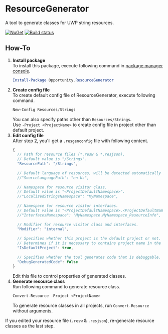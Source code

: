 # ResourceGenerator
A tool to generate classes for UWP string resources.

[![NuGet](https://img.shields.io/nuget/v/Opportunity.ResourceGenerator.svg)](https://www.nuget.org/packages/Opportunity.ResourceGenerator/)
[![Build status](https://ci.appveyor.com/api/projects/status/m9bn4ub78r62aw1e?svg=true)](https://ci.appveyor.com/project/OpportunityLiu/resourcegenerator)

## How-To
1. **Install package**    
    To install this package, execute following command in 
    [package manager console](https://docs.nuget.org/docs/start-here/using-the-package-manager-console).
    ```powershell
    Install-Package Opportunity.ResourceGenerator
    ```
1. **Create config file**    
    To create default config file of ResourceGenerator, execute following command.  
    ```powershell
    New-Config Resources/Strings
    ```
    You can also specify paths other than `Resources/Strings`.   
    Use `-Project <ProjectName>` to create config file in project other than default project.    
1. **Edit config file**      
    After step 2, you'll get a `.resgenconfig` file with following content.  
    ```js
    {
      // Path for resource files (*.resw & *.resjson).
      // Default value is "/Strings".
      "ResourcePath": "/Strings",
      
      // Default language of resources, will be detected automatically if unset.
      //"SourceLanguagePath": "en-Us",
      
      // Namespace for resource visitor class.
      // Default value is "<ProjectDefaultNamespace>".
      //"LocalizedStringsNamespace": "MyNamespace",
      
      // Namespace for resource visitor interfaces.
      // Default value is "<ProjectDefaultNamespace>.<ProjectDefaultNamespace>_ResourceInfo".
      //"InterfacesNamespace": "MyNamespace.MyNamespace_ResourceInfo",
      
      // Modifier for resource visitor class and interfaces.
      "Modifier": "internal",
      
      // Specifies whether this project is the default project or not.
      // Determines if it is necessary to contains project name in the resource path.
      "IsDefaultProject": true,
      
      // Specifies whether the tool generates code that is debuggable.
      "DebugGeneratedCode": false
    }
    ```  
    Edit this file to control properties of generated classes.      
1. **Generate resource class**    
    Run following command to generate resource class.  
    ```powershell
    Convert-Resource -Project <ProjectName>
    ```   
    To generate resource classes in all projects, run `Convert-Resource` without arguments.    

If you edited your resource file (`.resw` & `.resjson`), re-generate resource classes as the last step.
    
